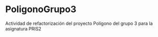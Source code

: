 # PoligonoGrupo3
Actividad de refactorización del proyecto Polígono del grupo 3 para la asignatura PRIS2
